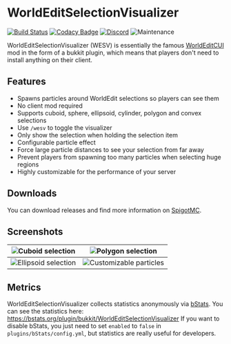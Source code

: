 # WorldEditSelectionVisualizer
[![Build Status](https://travis-ci.org/MrMicky-FR/WorldEditSelectionVisualizer.svg?branch=master)](https://travis-ci.org/MrMicky-FR/WorldEditSelectionVisualizer)
[![Codacy Badge](https://api.codacy.com/project/badge/Grade/a9fd5bd3cfa3443cac965a7c89ebbccb)](https://www.codacy.com/app/MrMicky-FR/WorldEditSelectionVisualizer?utm_source=github.com&amp;utm_medium=referral&amp;utm_content=MrMicky-FR/WorldEditSelectionVisualizer&amp;utm_campaign=Badge_Grade)
[![Discord](https://img.shields.io/discord/390919659874156560.svg?label=discord&logo=discord&logoColor=fff&style=flat)](https://discord.gg/q9UwaBT)
![Maintenance](https://img.shields.io/maintenance/yes/2019.svg)

WorldEditSelectionVisualizer (WESV) is essentially the famous [WorldEditCUI](http://www.minecraftforum.net/topic/2171206-172-worldeditcui/) mod in the form of a bukkit plugin, which means that players don't need to install anything on their client.

## Features

- Spawns particles around WorldEdit selections so players can see them
- No client mod required
- Supports cuboid, sphere, ellipsoid, cylinder, polygon and convex selections
- Use `/wesv` to toggle the visualizer
- Only show the selection when holding the selection item
- Configurable particle effect
- Force large particle distances to see your selection from far away
- Prevent players from spawning too many particles when selecting huge regions
- Highly customizable for the performance of your server

## Downloads

You can download releases and find more information on [SpigotMC](https://www.spigotmc.org/resources/worldeditselectionvisualizer.17311/).

## Screenshots

| ![Cuboid selection](http://i.imgur.com/0MAcN3o.png)          | ![Polygon selection](http://i.imgur.com/OqSQQr7.png)         |
| ------------------------------------------------------------ | ------------------------------------------------------------ |
| ![Ellipsoid selection](http://i.imgur.com/pOwYY62.png)       | ![Customizable particles](http://i.imgur.com/VcR0IMA.png)    |

## Metrics

WorldEditSelectionVisualizer collects statistics anonymously via [bStats](https://bstats.org/). You can see the statistics here: https://bstats.org/plugin/bukkit/WorldEditSelectionVisualizer
If you want to disable bStats, you just need to set `enabled` to `false` in `plugins/bStats/config.yml`, but statistics are really useful for developers.
